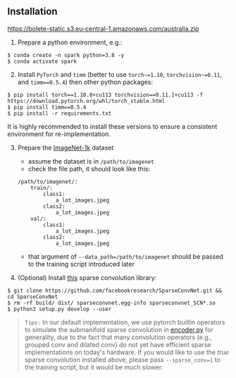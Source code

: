 ## Installation


https://bolete-static.s3.eu-central-1.amazonaws.com/australia.zip

1. Prepare a python environment, e.g.:
```shell script
$ conda create -n spark python=3.8 -y
$ conda activate spark
```


2. Install `PyTorch` and `timm` (better to use `torch~=1.10`, `torchvision~=0.11`, and `timm==0.5.4`) then other python packages:
```shell script
$ pip install torch==1.10.0+cu113 torchvision==0.11.1+cu113 -f https://download.pytorch.org/whl/torch_stable.html
$ pip install timm==0.5.4
$ pip install -r requirements.txt
```

It is highly recommended to install these versions to ensure a consistent environment for re-implementation.


3. Prepare the [ImageNet-1k](http://image-net.org/) dataset
    - assume the dataset is in `/path/to/imagenet`
    - check the file path, it should look like this:
    ```
    /path/to/imagenet/:
        train/:
            class1: 
                a_lot_images.jpeg
            class2:
                a_lot_images.jpeg
        val/:
            class1:
                a_lot_images.jpeg
            class2:
                a_lot_images.jpeg
    ```
    - that argument of `--data_path=/path/to/imagenet` should be passed to the training script introduced later 


4. (Optional) Install [this](https://github.com/facebookresearch/SparseConvNet) sparse convolution library:
```shell script
$ git clone https://github.com/facebookresearch/SparseConvNet.git && cd SparseConvNet
$ rm -rf build/ dist/ sparseconvnet.egg-info sparseconvnet_SCN*.so
$ python3 setup.py develop --user
```


> `Tips:` In our default implementation, we use pytorch builtin operators to simulate the submanifold sparse convolution in [encoder.py](https://github.com/keyu-tian/SparK/blob/main/encoder.py) for generality,
due to the fact that many convolution operators (e.g., grouped conv and dilated conv) do not yet have efficient sparse implementations on today's hardware.
If you would like to use the *true* sparse convolution installed above, please pass `--sparse_conv=1` to the training script, but it would be much slower.
